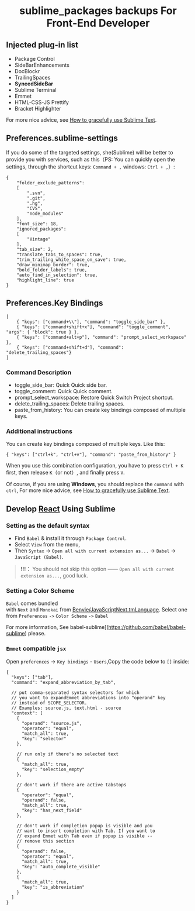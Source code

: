 <h1 align="center">sublime_packages backups For Front-End Developer</h1>


## **Injected plug-in list**

- Package Control
- SideBarEnhancements
- Doc​Blockr
- TrailingSpaces
- **SyncedSideBar**
- Sublime Terminal
- Emmet
- HTML-CSS-JS Prettify
- Bracket Highlighter

For more nice advice, see [How to gracefully use Sublime Text](http://jeffjade.com/2015/12/15/2015-04-17-toss-sublime-text/). 

## **Preferences.sublime-settings**
If you do some of the targeted settings, she(Sublime) will be better to provide you with services, such as this（PS: You can quickly open the settings, through the shortcut keys: `Command + ,` windows: `Ctrl + ,`）:

```
{
	"folder_exclude_patterns":
	[
		".svn",
		".git",
		".hg",
		"CVS",
		"node_modules"
	],
	"font_size": 18,
	"ignored_packages":
	[
		"Vintage"
	],
	"tab_size": 2,
	"translate_tabs_to_spaces": true,
	"trim_trailing_white_space_on_save": true,
	"draw_minimap_border": true,
	"bold_folder_labels": true,
	"auto_find_in_selection": true,
	"highlight_line": true
}
```

## **Preferences.Key Bindings**

```
[
	{ "keys": ["command+\\"], "command": "toggle_side_bar" },
	{ "keys": ["command+shift+x"], "command": "toggle_comment", "args": { "block": true } },
	{ "keys": ["command+alt+p"], "command": "prompt_select_workspace" },
	{ "keys": ["command+shift+d"], "command": "delete_trailing_spaces"}
]
```

### Command Description
- toggle_side_bar: Quick Quick side bar.
- toggle_comment: Quick Quick comment.
- prompt_select_workspace: Restore Quick Switch Project shortcut.
- delete_trailing_spaces: Delete trailing spaces.
- paste_from_history: You can create key bindings composed of multiple keys.

### Additional instructions
You can create key bindings composed of multiple keys.  Like this:
```
{ "keys": ["ctrl+k", "ctrl+v"], "command": "paste_from_history" }
```

When you use this combination configuration, you have to press `Ctrl + K` first, then release `K`（or not）, and finally press `V`.

Of course, if you are using **Windows**, you should replace the `command` with `ctrl`, For more nice advice, see [How to gracefully use Sublime Text](http://jeffjade.com/2015/12/15/2015-04-17-toss-sublime-text/).


## **Develop [React](https://reactjs.org/) Using Sublime**

### Setting as the default syntax
- Find `Babel` & install it through `Package Control`.
- Select `View` from the menu,
- Then `Syntax` -> `Open all with current extension as...` -> `Babel` -> `JavaScript (Babel)`.

>**!‼️：** You should not skip this option —— `Open all with current extension as...`, good luck.

### Setting a Color Scheme
`Babel` comes bundled with `Next` and `Monokai` from [Benvie/JavaScriptNext.tmLanguage](https://github.com/Benvie/JavaScriptNext.tmLanguage). Select one from `Preferences` `->` `Color Scheme` `->` `Babel`

For more information, See babel-sublime](https://github.com/babel/babel-sublime) please.

### `Emmet` compatible `jsx`

 Open `preferences` -> `Key bindings` - `Users`,Copy the code below to `[]` inside:
 
```
{
  "keys": ["tab"], 
  "command": "expand_abbreviation_by_tab", 

  // put comma-separated syntax selectors for which 
  // you want to expandEmmet abbreviations into "operand" key 
  // instead of SCOPE_SELECTOR.
  // Examples: source.js, text.html - source
  "context": [
    {
      "operand": "source.js", 
      "operator": "equal", 
      "match_all": true, 
      "key": "selector"
    }, 

    // run only if there's no selected text
    {
      "match_all": true, 
      "key": "selection_empty"
    },

    // don't work if there are active tabstops
    {
      "operator": "equal", 
      "operand": false, 
      "match_all": true, 
      "key": "has_next_field"
    }, 

    // don't work if completion popup is visible and you
    // want to insert completion with Tab. If you want to
    // expand Emmet with Tab even if popup is visible -- 
    // remove this section
    {
      "operand": false, 
      "operator": "equal", 
      "match_all": true, 
      "key": "auto_complete_visible"
    }, 
    {
      "match_all": true, 
      "key": "is_abbreviation"
    }
  ]
}
```
